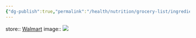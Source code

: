 ```yaml
---
{"dg-publish":true,"permalink":"/health/nutrition/grocery-list/ingredients/spices-and-seasonings/oregano-leaves/"}
---
```



store:: [Walmart](https://www.walmart.com/ip/Great-Value-Oregano-Leaves-0-87-oz/631368530)
image:: ![](https://i5.walmartimages.com/asr/853f621c-dc65-4b55-81d5-7753af9ad839.70f02bf23e7463c933317948d366c2db.jpeg?odnHeight=612&odnWidth=612&odnBg=FFFFFF)
